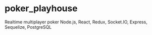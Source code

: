 # poker_playhouse
Realtime multiplayer poker
Node.js, React, Redux, Socket.IO, Express, Sequelize, PostgreSQL
